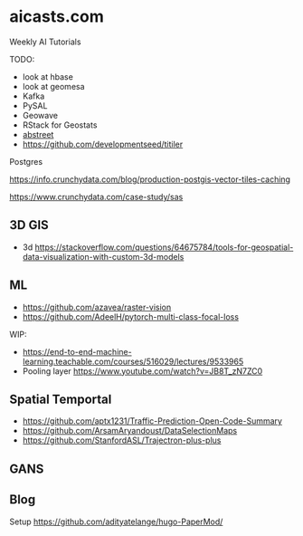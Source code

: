 # aicasts.com

Weekly AI Tutorials

TODO:


- look at hbase
- look at geomesa
- Kafka
- PySAL
- Geowave
- RStack for Geostats
- [abstreet](https://github.com/dabreegster/abstreet/#ab-street)
- https://github.com/developmentseed/titiler

Postgres

https://info.crunchydata.com/blog/production-postgis-vector-tiles-caching

https://www.crunchydata.com/case-study/sas

## 3D GIS


- 3d https://stackoverflow.com/questions/64675784/tools-for-geospatial-data-visualization-with-custom-3d-models

## ML

- https://github.com/azavea/raster-vision
- https://github.com/AdeelH/pytorch-multi-class-focal-loss

WIP:

- https://end-to-end-machine-learning.teachable.com/courses/516029/lectures/9533965
- Pooling layer https://www.youtube.com/watch?v=JB8T_zN7ZC0

## Spatial Temportal

- https://github.com/aptx1231/Traffic-Prediction-Open-Code-Summary
- https://github.com/ArsamAryandoust/DataSelectionMaps
- https://github.com/StanfordASL/Trajectron-plus-plus

## GANS


## Blog
Setup https://github.com/adityatelange/hugo-PaperMod/

  
